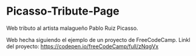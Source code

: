 # Picasso-Tribute-Page
Web tributo al artista malagueño Pablo Ruiz Picasso.

Web hecha siguiendo el ejemplo de un proyecto de FreeCodeCamp.
Linkl del proyecto: https://codepen.io/freeCodeCamp/full/zNqgVx
